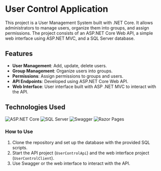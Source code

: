 # User Control Application

This project is a User Management System built with .NET Core. It allows administrators to manage users, organize them into groups, and assign permissions. The project consists of an ASP.NET Core Web API, a simple web interface using ASP.NET MVC, and a SQL Server database.

## Features
- **User Management**: Add, update, delete users.
- **Group Management**: Organize users into groups.
- **Permissions**: Assign permissions to groups and users.
- **API Endpoints**: Developed using ASP.NET Core Web API.
- **Web Interface**: User interface built with ASP .NET MVC to interact with the API.

## Technologies Used
![ASP.NET Core](https://img.shields.io/badge/ASP.NET%20Core-8.0-purple) 
![SQL Server](https://img.shields.io/badge/SQL%20Server-2019-red) 
![Swagger](https://img.shields.io/badge/Swagger-API%20Docs-green) 
![Razor Pages](https://img.shields.io/badge/Razor%20Pages-MVC-orange)

### How to Use
1. Clone the repository and set up the database with the provided SQL scripts.
2. Start the API project (`UserControlApi`) and the web interface project (`UserControlClient`).
3. Use Swagger or the web interface to interact with the API.
